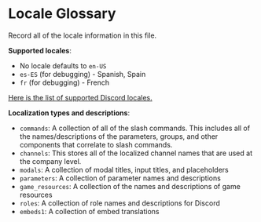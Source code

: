 ﻿# Locale Glossary
Record all of the locale information in this file.

**Supported locales**:
* No locale defaults to `en-US`
* `es-ES` (for debugging)  - Spanish, Spain 
* `fr` (for debugging)     - French

[Here is the list of supported Discord locales.](https://discord.com/developers/docs/reference#locales)

**Localization types and descriptions**:
* `commands`: A collection of all of the slash commands. This includes all of the names/descriptions
of the parameters, groups, and other components that correlate to slash commands.
* `channels`: This stores all of the localized channel names that are used at the company level. 
* `modals`: A collection of modal titles, input titles, and placeholders
* `parameters`: A collection of parameter names and descriptions
* `game_resources`: A collection of the names and descriptions of game resources
* `roles`: A collection of role names and descriptions for Discord
* `embeds1`: A collection of embed translations